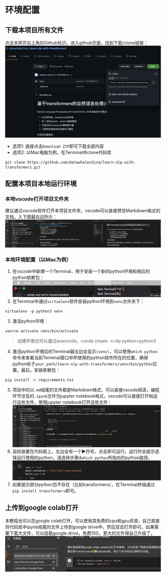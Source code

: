 # 环境配置
## 下载本项目所有文件
点击本网页右上角的Github标识，进入github页面，找到下载/clone链接：
![](./pictures/git-download.png)
- 选项1: 直接点击`Download ZIP`即可下载全部内容
- 选项2: 以Mac电脑为例，在Terminal中clone代码库
```
git clone https://github.com/datawhalechina/learn-nlp-with-transformers.git
```
## 配置本项目本地运行环境
### 本地vscode打开项目文件夹
建议通过vscode软件打开本项目文件夹，vscode可以直接预览Markdown格式的文档，入下图最右边所示：
![](./pictures/vscode-preview.png)
### 本地环境配置（以Mac为例）
1. 在vscode中新建一个Terminal，用于安装一个新的python环境和相应的python依赖包：
![](./pictures/new-terminal.png)
2. 在Terminal中通过`virtualenv`软件安装python环境到`venv`文件夹下：
```
virtualenv -p python3 venv
```
3. 激活python环境：
```
source activate venv/bin/activate
```
> 创建环境也可以通过anaconda，conda create -n nlp python=python3

4. 激活python环境后的Terminal最左边会显示`(venv)`，可以使用`which python`命令来查看当前Terminal窗口中所使用的python软件所在的位置，确保python处于`your_path/learn-nlp-with-transformers/venv/bin/python`位置。最后，安装依赖包：

```
pip install -r requirements.txt
```
5. 项目中的以`.md`结尾的文件都是Markdown格式，可以直接vscode阅读，编程环节涉及的`.ipynb`文件为jupyter notebook格式，vscode可以直接打开和运行这些文件，使用jupyter notebook打开这些文件：
![](./pictures/jupyter.png)
6. 鼠标放置在代码框上，左边会有一个▶️符号，点击即可运行，运行时会提示选择运行使用的python，请选择步骤4`which python`所指向的python路径。
![](./pictures/run-code.png)
7. 如果提示部分python包不存在（比如transformers），在Terminal终端通过`pip install transformers`即可。

## 上传到google colab打开
本教程也可以在google colab打开，可以使用其免费的cpu和gpu资源，自己直接将代码库中ipynb结尾的文件上传到google drive中，然后双击打开即可。如果需要下载大文件，可以挂载google drive，免费15G，更大的文件得自己升级了。
![](./pictures/colab-drive.png)
